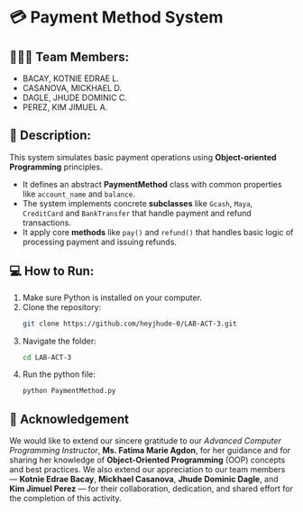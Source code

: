# 💳 Payment Method System

## 🧑‍🤝‍🧑 Team Members:
- BACAY, KOTNIE EDRAE L.
- CASANOVA, MICKHAEL D.
- DAGLE, JHUDE DOMINIC C.
- PEREZ, KIM JIMUEL A.

## 📝 Description:
This system simulates basic payment operations using **Object-oriented Programming** principles. 
- It defines an abstract **PaymentMethod** class with common properties like `account_name` and `balance`.
- The system implements concrete **subclasses** like `Gcash`, `Maya`, `CreditCard` and `BankTransfer`  that handle payment and refund transactions.
- It apply core **methods** like `pay()` and `refund()` that handles basic logic of processing payment and issuing refunds.
  
## 💻 How to Run:

1. Make sure Python is installed on your computer.
2. Clone the repository:  
   ```bash
   git clone https://github.com/heyjhude-0/LAB-ACT-3.git
3. Navigate the folder:
   ```bash
   cd LAB-ACT-3
5. Run the python file:
   ```bash
   python PaymentMethod.py

## 🙏 Acknowledgement
We would like to extend our sincere gratitude to our *Advanced Computer Programming Instructor*, **Ms. Fatima Marie Agdon**, for her guidance and for sharing her knowledge of **Object-Oriented Programming** (OOP) concepts and best practices. We also extend our appreciation to our team members — **Kotnie Edrae Bacay**, **Mickhael Casanova**, **Jhude Dominic Dagle**, and **Kim Jimuel Perez** — for their collaboration, dedication, and shared effort for the completion of this activity. 


